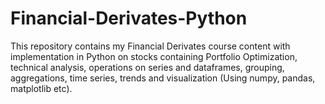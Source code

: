 # Financial-Derivates-Python
This repository contains my Financial Derivates course content with implementation in Python on stocks containing Portfolio Optimization, technical analysis, operations on series and dataframes, grouping, aggregations, time series, trends and visualization (Using numpy, pandas, matplotlib etc).
